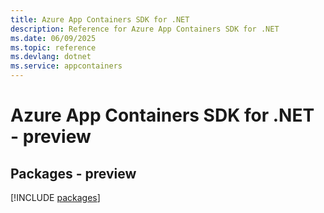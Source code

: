 ```yaml
---
title: Azure App Containers SDK for .NET
description: Reference for Azure App Containers SDK for .NET
ms.date: 06/09/2025
ms.topic: reference
ms.devlang: dotnet
ms.service: appcontainers
---
```

# Azure App Containers SDK for .NET - preview
## Packages - preview
[!INCLUDE [packages](app-containers-index.md)]